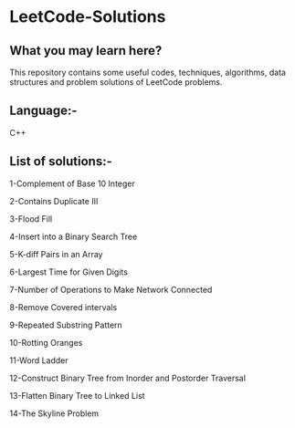 # LeetCode-Solutions


##  What you may learn here?

This repository contains some useful codes, techniques, algorithms, data structures and problem solutions of LeetCode problems.

##  Language:-
C++

##  List of solutions:-

1-Complement of Base 10 Integer

2-Contains Duplicate III

3-Flood Fill

4-Insert into a Binary Search Tree

5-K-diff Pairs in an Array

6-Largest Time for Given Digits

7-Number of Operations to Make Network Connected

8-Remove Covered intervals

9-Repeated Substring Pattern

10-Rotting Oranges

11-Word Ladder

12-Construct Binary Tree from Inorder and Postorder Traversal

13-Flatten Binary Tree to Linked List

14-The Skyline Problem
